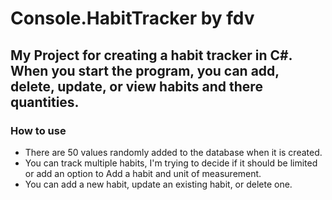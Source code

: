 # Console.HabitTracker by fdv

## My Project for creating a habit tracker in C#.  When you start the program, you can add, delete, update, or view habits and there quantities.

### How to use
* There are 50 values randomly added to the database when it is created.
* You can track multiple habits, I'm trying to decide if it should be limited or add an option to Add a habit and unit of measurement.
* You can add a new habit, update an existing habit, or delete one.
